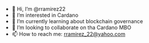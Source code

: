 - 👋 Hi, I’m @rramirez22
- 👀 I’m interested in Cardano 
- 🌱 I’m currently learning about blockchain governance 
- 💞️ I’m looking to collaborate on tha Cardano MBO
- 📫 How to reach me: rramirez_22@yahoo.com

<!---
rramirez22/rramirez22 is a ✨ special ✨ repository because its `README.md` (this file) appears on your GitHub profile.
You can click the Preview link to take a look at your changes.
--->
